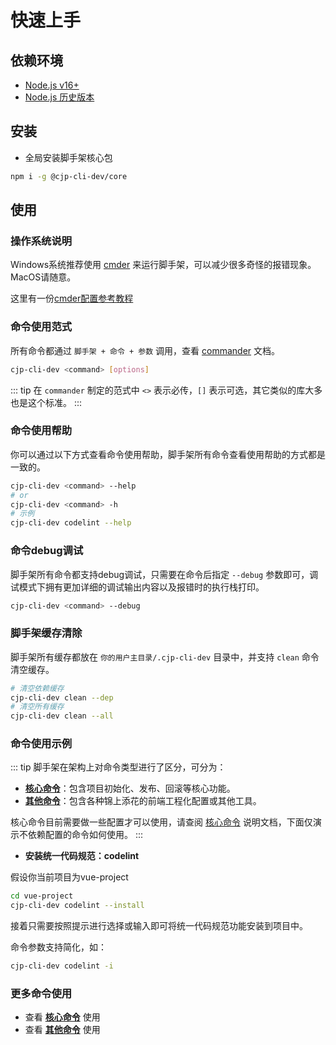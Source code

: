 <!-- 这个一级标题会作为sidebar配置的标题 -->
# 快速上手

## 依赖环境

- [Node.js v16+](https://nodejs.org/zh-cn)
- [Node.js 历史版本](https://nodejs.org/dist/)

## 安装

- 全局安装脚手架核心包

```bash
npm i -g @cjp-cli-dev/core
```

## 使用

### 操作系统说明

Windows系统推荐使用 [cmder](https://cmder.app/) 来运行脚手架，可以减少很多奇怪的报错现象。MacOS请随意。

这里有一份[cmder配置参考教程](https://blog.csdn.net/weixin_44205779/article/details/114657837)

### 命令使用范式

所有命令都通过 `脚手架 + 命令 + 参数` 调用，查看 [commander](https://github.com/tj/commander.js/blob/HEAD/Readme_zh-CN.md) 文档。

```bash
cjp-cli-dev <command> [options]
```

::: tip
在 `commander` 制定的范式中 `<>` 表示必传，`[]` 表示可选，其它类似的库大多也是这个标准。
:::

### 命令使用帮助

你可以通过以下方式查看命令使用帮助，脚手架所有命令查看使用帮助的方式都是一致的。

```bash
cjp-cli-dev <command> --help
# or
cjp-cli-dev <command> -h
# 示例
cjp-cli-dev codelint --help
```

### 命令debug调试

脚手架所有命令都支持debug调试，只需要在命令后指定 `--debug` 参数即可，调试模式下拥有更加详细的调试输出内容以及报错时的执行栈打印。

```bash
cjp-cli-dev <command> --debug
```

### 脚手架缓存清除

脚手架所有缓存都放在 `你的用户主目录/.cjp-cli-dev` 目录中，并支持 `clean` 命令清空缓存。

```bash
# 清空依赖缓存
cjp-cli-dev clean --dep
# 清空所有缓存
cjp-cli-dev clean --all
```

### 命令使用示例

::: tip
脚手架在架构上对命令类型进行了区分，可分为：

- **[核心命令](./core-command.md)**：包含项目初始化、发布、回滚等核心功能。
- **[其他命令](./more-command.md)**：包含各种锦上添花的前端工程化配置或其他工具。

核心命令目前需要做一些配置才可以使用，请查阅 [核心命令](./core-command.md) 说明文档，下面仅演示不依赖配置的命令如何使用。
:::

- **安装统一代码规范：codelint**

假设你当前项目为vue-project

```bash
cd vue-project
cjp-cli-dev codelint --install
```

接着只需要按照提示进行选择或输入即可将统一代码规范功能安装到项目中。

命令参数支持简化，如：

```bash
cjp-cli-dev codelint -i
```

### 更多命令使用

- 查看 **[核心命令](./core-command.md)** 使用
- 查看 **[其他命令](./more-command.md)** 使用
